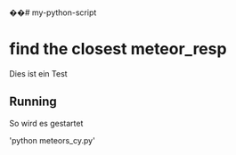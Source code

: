 ��#   m y - p y t h o n - s c r i p t  
 
# find the closest meteor_resp
Dies ist ein Test


## Running
So wird es gestartet

'python meteors_cy.py'
